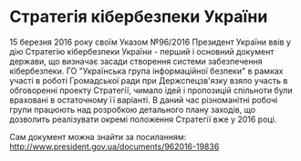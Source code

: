 <h1>Стратегія кібербезпеки України</h1>

15 березня 2016 року своїм Указом №96/2016 Президент України ввів у дію Стратегію кібербезпеки України - перший і основний документ держави, що визначає засади створення системи забезпечення кібербезпеки. ГО "Українська група інформаційної безпеки" в рамках участі в роботі Громадської ради при Держспецзв'язку взяло участь в обговоренні проекту Стратегії, чимало ідей і пропозицій спільноти були враховані в остаточному її варіанті. В даний час різноманітні робочі групи працюють над розробкою детального плану заходів, що дозволить реалізувати окремі положення Стратегії вже у 2016 році.

Сам документ можна знайти за посиланням: http://www.president.gov.ua/documents/962016-19836
